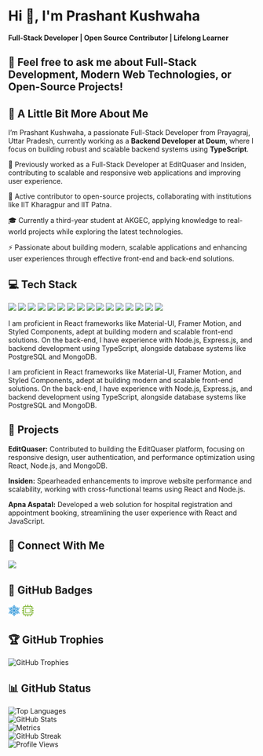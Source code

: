 <h1>Hi 👋, I'm Prashant Kushwaha</h1>
<b>Full-Stack Developer | Open Source Contributor | Lifelong Learner</b>

<h2>💬 Feel free to ask me about Full-Stack Development, Modern Web Technologies, or Open-Source Projects!</h2> 

<h2>💫 A Little Bit More About Me</h2> 
<p>
I’m Prashant Kushwaha, a passionate Full-Stack Developer from Prayagraj, Uttar Pradesh, currently working as a <b>Backend Developer at Doum</b>, where I focus on building robust and scalable backend systems using <b>TypeScript</b>.
</p>
<p>
💼 Previously worked as a Full-Stack Developer at EditQuaser and Insiden, contributing to scalable and responsive web applications and improving user experience.
</p>
<p>
🚀 Active contributor to open-source projects, collaborating with institutions like IIT Kharagpur and IIT Patna.
</p>
<p>
🎓 Currently a third-year student at AKGEC, applying knowledge to real-world projects while exploring the latest technologies.
</p>
<p>
⚡ Passionate about building modern, scalable applications and enhancing user experiences through effective front-end and back-end solutions.
</p>

<h2>💻 Tech Stack</h2>
<p>
<img src="https://img.shields.io/badge/c-%2300599C.svg?style=for-the-badge&logo=c&logoColor=white" height="30px"> 
<img src="https://img.shields.io/badge/html5-%23E34F26.svg?style=for-the-badge&logo=html5&logoColor=white" height="30px"> 
<img src="https://img.shields.io/badge/css3-%231572B6.svg?style=for-the-badge&logo=css3&logoColor=white" height="30px"> 
<img src="https://img.shields.io/badge/bootstrap-%23563D7C.svg?style=for-the-badge&logo=bootstrap&logoColor=white" height="30px"> 
<img src="https://img.shields.io/badge/tailwindcss-%2306B6D4.svg?style=for-the-badge&logo=tailwind-css&logoColor=white" height="30px"> 
<img src="https://img.shields.io/badge/javascript-%23323330.svg?style=for-the-badge&logo=javascript&logoColor=%23F7DF1E" height="30px"> 
<img src="https://img.shields.io/badge/react-%2320232a.svg?style=for-the-badge&logo=react&logoColor=%2361DAFB" height="30px"> 
<img src="https://img.shields.io/badge/materialui-%230081CB.svg?style=for-the-badge&logo=mui&logoColor=white" height="30px"> 
<img src="https://img.shields.io/badge/framer%20motion-%23000000.svg?style=for-the-badge&logo=framer&logoColor=white" height="30px"> 
<img src="https://img.shields.io/badge/styled--components-%23DB7093.svg?style=for-the-badge&logo=styled-components&logoColor=white" height="30px"> 
<img src="https://img.shields.io/badge/node.js-%23339933.svg?style=for-the-badge&logo=node.js&logoColor=white" height="30px"> 
<img src="https://img.shields.io/badge/express.js-%23404d59.svg?style=for-the-badge&logo=express&logoColor=%2361DAFB" height="30px"> 
<img src="https://img.shields.io/badge/typescript-%23007ACC.svg?style=for-the-badge&logo=typescript&logoColor=white" height="30px"> 
<img src="https://img.shields.io/badge/git-%23F05033.svg?style=for-the-badge&logo=git&logoColor=white" height="30px"> 
<img src="https://img.shields.io/badge/mongodb-%2347A248.svg?style=for-the-badge&logo=mongodb&logoColor=white" height="30px"> 
<img src="https://img.shields.io/badge/postgresql-%23316192.svg?style=for-the-badge&logo=postgresql&logoColor=white" height="30px">
</p>
<p>
I am proficient in React frameworks like Material-UI, Framer Motion, and Styled Components, adept at building modern and scalable front-end solutions. On the back-end, I have experience with Node.js, Express.js, and backend development using TypeScript, alongside database systems like PostgreSQL and MongoDB.
</p>

<p>
I am proficient in React frameworks like Material-UI, Framer Motion, and Styled Components, adept at building modern and scalable front-end solutions. On the back-end, I have experience with Node.js, Express.js, and backend development using TypeScript, alongside database systems like PostgreSQL and MongoDB.
</p>

<h2>🚀 Projects</h2>
<p>
<b>EditQuaser:</b> Contributed to building the EditQuaser platform, focusing on responsive design, user authentication, and performance optimization using React, Node.js, and MongoDB.
</p>
<p>
<b>Insiden:</b> Spearheaded enhancements to improve website performance and scalability, working with cross-functional teams using React and Node.js.
</p>
<p>
<b>Apna Aspatal:</b> Developed a web solution for hospital registration and appointment booking, streamlining the user experience with React and JavaScript.
</p>

<h2>👥 Connect With Me</h2>
<p>
<a href="https://linkedin.com/in/prashant-kushwaha-0807a1255" target="_blank"> 
<img src="https://img.shields.io/badge/linkedin-%230077B5.svg?style=for-the-badge&logo=linkedin&logoColor=white" height="30px"> 
</a>
</p>

<h2>🌟 GitHub Badges</h2>
<p>
<img src="https://raw.githubusercontent.com/acervenky/animated-github-badges/master/assets/acbadge.gif" height="24px"> 
<img src="https://raw.githubusercontent.com/acervenky/animated-github-badges/master/assets/devbadge.gif" height="24px">
</p>

<h2>🏆 GitHub Trophies</h2>
<p>
<img src="https://github-profile-trophy.vercel.app/?username=kushwahaPrashant24&theme=onedark&no-frame=true&no-bg=true&margin-w=4" alt="GitHub Trophies">
</p>

<h2>📊 GitHub Status</h2>
<p>
<img src="https://github-readme-stats.vercel.app/api/top-langs?username=kushwahaPrashant24&show_icons=true&theme=react&layout=compact" alt="Top Languages"> 
<br> 
<img src="https://github-readme-stats.vercel.app/api?username=kushwahaPrashant24&theme=react&show_icons=true" alt="GitHub Stats"> 
<br> 
<img src="https://metrics.lecoq.io/kushwahaPrashant24?theme=react" alt="Metrics"> 
<br> 
<img src="https://github-readme-streak-stats.herokuapp.com/?user=kushwahaPrashant24&theme=react" alt="GitHub Streak"> 
<br> 
<img src="https://visitcount.itsvg.in/api?id=kushwahaPrashant24&label=Profile%20Views&color=12&icon=5&pretty=true&theme=react" alt="Profile Views">
</p>
